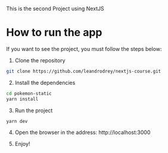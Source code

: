 
This is the second Project using NextJS

# How to run the app

If you want to see the project, you must follow the steps below:

1. Clone the repository

```bash
git clone https://github.com/leandrodrey/nextjs-course.git

```
2. Install the dependencies

```bash
cd pokemon-static
yarn install
```

3. Run the project
```bash
yarn dev
```
4. Open the browser in the address: http://localhost:3000

5. Enjoy!
